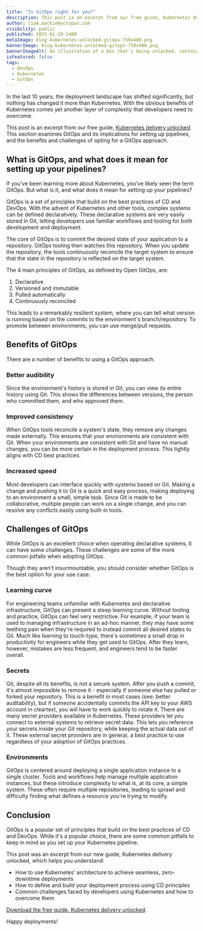 ```yaml
---
title: "Is GitOps right for you?" 
description: This post is an excerpt from our free guide, Kubernetes delivery unlocked. This section examines GitOps and its implications for setting up pipelines.
author: liam.mackie@octopus.com
visibility: public
published: 2025-01-29-1400
metaImage: blog-kubernetes-unlocked-gitops-750x400.png
bannerImage: blog-kubernetes-unlocked-gitops-750x400.png
bannerImageAlt: An illustration of a box that's being unlocked, containing Kubernetes logos, set against a dark blue gradient background.
isFeatured: false
tags: 
  - DevOps
  - Kubernetes
  - GitOps
---
```


In the last 10 years, the deployment landscape has shifted significantly, but nothing has changed it more than Kubernetes. With the obvious benefits of Kubernetes comes yet another layer of complexity that developers need to overcome.

This post is an excerpt from our free guide, [Kubernetes delivery unlocked](https://octopus.com/whitepapers/kubernetes-delivery-unlocked). This section examines GitOps and its implications for setting up pipelines, and the benefits and challenges of opting for a GitOps approach. 

## What is GitOps, and what does it mean for setting up your pipelines? 

If you've been learning more about Kubernetes, you've likely seen the term GitOps. But what is it, and what does it mean for setting up your pipelines?

GitOps is a set of principles that build on the best practices of CD and DevOps. With the advent of Kubernetes and other tools, complex systems can be defined declaratively. These declarative systems are very easily stored in Git, letting developers use familiar workflows and tooling for both development and deployment.

The core of GitOps is to commit the desired state of your application to a repository. GitOps tooling then watches this repository. When you update the repository, the tools continuously reconcile the target system to ensure that the state in the repository is reflected on the target system.

The 4 main principles of GitOps, as defined by Open GitOps, are:

1. Declarative
2. Versioned and immutable
3. Pulled automatically
4. Continuously reconciled

This leads to a remarkably resilient system, where you can tell what version is running based on the commits to the environment's branch/repository. To promote between environments, you can use merge/pull requests.

## Benefits of GitOps

There are a number of benefits to using a GitOps approach.

### Better audibility

Since the environment's history is stored in Git, you can view its entire history using Git. This shows the differences between versions, the person who committed them, and who approved them.

### Improved consistency

When GitOps tools reconcile a system's state, they remove any changes made externally. This ensures that your environments are consistent with Git. When your environments are consistent with Git and have no manual changes, you can be more certain in the deployment process. This tightly aligns with CD best practices.

### Increased speed

Most developers can interface quickly with systems based on Git. Making a change and pushing it to Git is a quick and easy process, making deploying to an environment a small, simple task. Since Git is made to be collaborative, multiple people can work on a single change, and you can resolve any conflicts easily using built-in tools.

## Challenges of GitOps

While GitOps is an excellent choice when operating declarative systems, it can have some challenges. These challenges are some of the more common pitfalls when adopting GitOps.

Though they aren't insurmountable, you should consider whether GitOps is the best option for your use case.

### Learning curve

For engineering teams unfamiliar with Kubernetes and declarative infrastructure, GitOps can present a steep learning curve. Without tooling and practice, GitOps can feel very restrictive. For example, if your team is used to managing infrastructure in an ad-hoc manner, they may have some teething pain when they're required to instead commit all desired states to Git. Much like learning to touch-type, there's sometimes a small drop in productivity for engineers while they get used to GitOps. After they learn, however, mistakes are less frequent, and engineers tend to be faster overall.

### Secrets

Git, despite all its benefits, is not a secure system. After you push a commit, it's almost impossible to remove it - especially if someone else has pulled or forked your repository. This is a benefit in most cases (see: better auditability), but if someone accidentally commits the API key to your AWS account in cleartext, you will have to work quickly to rotate it.
There are many secret providers available in Kubernetes. These providers let you connect to external systems to retrieve secret data. This lets you reference your secrets inside your Git repository, while keeping the actual data out of it. These external secret providers are in general, a best practice to use regardless of your adoption of GitOps practices.

### Environments

GitOps is centered around deploying a single application instance to a single cluster. Tools and workflows help manage multiple application instances, but these introduce complexity to what is, at its core, a simple system. These often require multiple repositories, leading to sprawl and difficulty finding what defines a resource you're trying to modify.


## Conclusion 

GitOps is a popular set of principles that build on the best practices of CD and DevOps. While it's a popular choice, there are some common pitfalls to keep in mind as you set up your Kubernetes pipeline. 

This post was an excerpt from our new guide, Kubernetes delivery unlocked, which helps you understand:

- How to use Kubernetes' architecture to achieve seamless, zero-downtime deployments
- How to define and build your deployment process using CD principles
- Common challenges faced by developers using Kubernetes and how to overcome them

[Download the free guide, Kubernetes delivery unlocked](https://octopus.com/whitepapers/kubernetes-delivery-unlocked).

Happy deployments! 